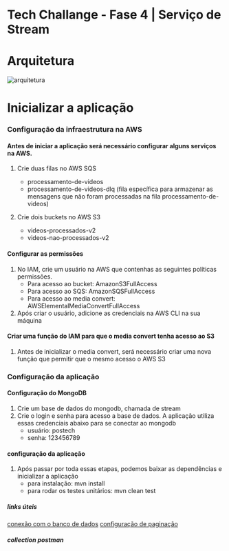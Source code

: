 # Tech Challange - Fase 4 | Serviço de Stream

# Arquitetura
![arquitetura](https://firebasestorage.googleapis.com/v0/b/app-english-class.appspot.com/o/postech-fase4%2Fservico-stream-de-videos.png?alt=media&token=44562634-f897-4a30-acdb-70616c862270)

# Inicializar a aplicação

### Configuração da infraestrutura na AWS

#### Antes de iniciar a aplicação será necessário configurar alguns serviços na AWS. 
1. Crie duas filas no AWS SQS
    - processamento-de-videos
    - processamento-de-videos-dlq (fila específica para armazenar as mensagens que não foram processadas na fila processamento-de-videos)
      
2. Crie dois buckets no AWS S3
    - videos-processados-v2
    - videos-nao-processados-v2
      
#### Configurar as permissões 

1. No IAM, crie um usuário na AWS que contenhas as seguintes políticas permissões.
    - Para acesso ao bucket: AmazonS3FullAccess 
    - Para acesso ao SQS: AmazonSQSFullAccess
    - Para acesso ao media convert: AWSElementalMediaConvertFullAccess
2. Após criar o usuário, adicione as credenciais na AWS CLI na sua máquina
      
#### Criar uma função do IAM para que o media convert tenha acesso ao S3
1. Antes de inicializar o media convert, será necessário criar uma nova função que permitir que o mesmo acesso o AWS S3

### Configuração da aplicação

#### Configuração do MongoDB
1. Crie um base de dados do mongodb, chamada de stream
2. Crie o login e senha para acesso a base de dados. A aplicação utiliza essas credenciais abaixo para se conectar ao mongodb
    - usuário: postech
    - senha: 123456789

#### configuração da aplicação
1. Após passar por toda essas etapas, podemos baixar as dependências e inicializar a aplicação
    - para instalação: mvn install
    - para rodar os testes unitários: mvn clean test


 ##### links úteis
 [conexão com o banco de dados](https://github.com/JonasBarros1998/videostream/blob/main/src/main/java/com/br/fiap/videostream/infra/bancodedados/conexao/Conexao.java)
 [configuração de paginação](https://github.com/JonasBarros1998/videostream/blob/main/src/main/java/com/br/fiap/videostream/infra/bancodedados/paginacao/PaginacaoHandler.java)


 ##### collection postman
 

